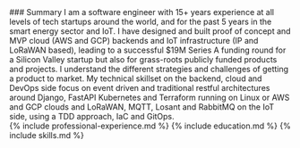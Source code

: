 <section markdown="1" id="summary">
### Summary
I am a software engineer with 15+ years experience at all levels of tech startups around the world, and for the past 5 years in the smart energy sector and IoT. I have designed and built proof of concept and MVP cloud (AWS and GCP) backends and IoT infrastructure (IP and LoRaWAN based), leading to a successful $19M Series A funding round for a Silicon Valley startup but also for grass-roots publicly funded products and projects. 
I understand the different strategies and challenges of getting a product to market.
My technical skillset on the backend, cloud and DevOps side focus on event driven and traditional restful architectures around Django, FastAPI Kubernetes and Terraform running on Linux or AWS and GCP clouds and LoRaWAN, MQTT, Losant and RabbitMQ on the IoT side, using a TDD approach, IaC and GitOps.
</section>
{% include professional-experience.md %}
{% include education.md %}
{% include skills.md %}
